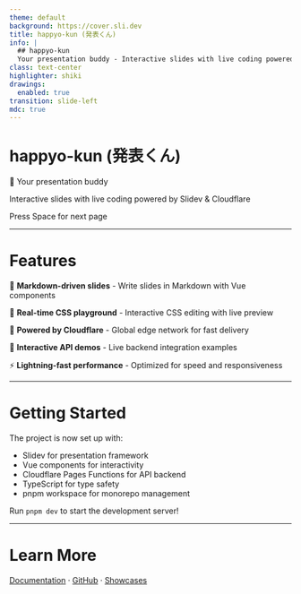```yaml
---
theme: default
background: https://cover.sli.dev
title: happyo-kun (発表くん)
info: |
  ## happyo-kun
  Your presentation buddy - Interactive slides with live coding powered by Slidev & Cloudflare
class: text-center
highlighter: shiki
drawings:
  enabled: true
transition: slide-left
mdc: true
---
```


# happyo-kun (発表くん)

🎯 Your presentation buddy

Interactive slides with live coding powered by Slidev & Cloudflare

<div class="pt-12">
  <span @click="$slidev.nav.next" class="px-2 py-1 rounded cursor-pointer" hover="bg-white bg-opacity-10">
    Press Space for next page <carbon:arrow-right class="inline"/>
  </span>
</div>

---

# Features

📝 **Markdown-driven slides** - Write slides in Markdown with Vue components

🎨 **Real-time CSS playground** - Interactive CSS editing with live preview

🚀 **Powered by Cloudflare** - Global edge network for fast delivery

🔧 **Interactive API demos** - Live backend integration examples

⚡ **Lightning-fast performance** - Optimized for speed and responsiveness

---

# Getting Started

The project is now set up with:

- Slidev for presentation framework
- Vue components for interactivity
- Cloudflare Pages Functions for API backend
- TypeScript for type safety
- pnpm workspace for monorepo management

Run `pnpm dev` to start the development server!

---

# Learn More

[Documentation](https://sli.dev) · [GitHub](https://github.com/slidevjs/slidev) · [Showcases](https://sli.dev/showcases.html)